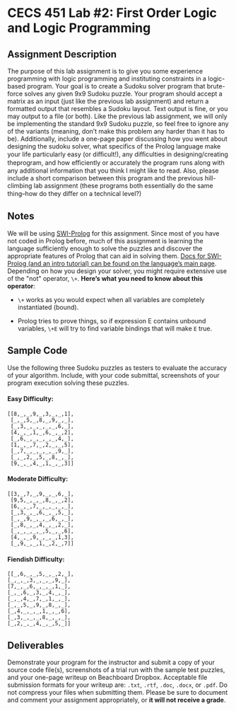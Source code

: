 
# CECS 451 Lab #2: First Order Logic and Logic Programming  

## Assignment Description

The purpose of this lab assignment is to give you some experience programming with logic programming and instituting constraints in a logic-based program. Your goal is to create a Sudoku solver program that brute-force solves any given 9x9 Sudoku puzzle. Your program should accept a matrix as an input (just like the previous lab assignment) and return a formatted output that resembles a Sudoku layout. Text output is fine, or you may output to a file (or both). Like the previous lab assignment, we will only be implementing the standard 9x9 Sudoku puzzle, so feel free to ignore any of the variants (meaning, don’t make this problem any harder than it has to be). Additionally, include a one-page paper discussing how you went about designing the sudoku solver, what specifics of the Prolog language make your life particularly easy (or diﬃcult!), any diﬃculties in designing/creating theprogram, and how eﬃciently or accurately the program runs along with any additional information that you think I might like to read. Also, please include a short comparison between this program and the previous hill-climbing lab assignment (these programs both essentially do the same thing–how do they diﬀer on a technical level?)

## Notes
We will be using [SWI-Prolog](http://www.swi-prolog.org) for this assignment. Since most of you have not coded in Prolog before, much of this assignment is learning the language sufficiently enough to solve the puzzles and discover the appropriate features of Prolog that can aid in solving them. [Docs for SWI-Prolog (and an intro tutorial) can be found on the language’s main page](http://www.swi-prolog.org/pldoc/doc_for?object=manual). Depending on how you design your solver, you might require extensive use of the "not" operator, `\+`. **Here’s what you need to know about this operator**:

- `\+` works as you would expect when all variables are completely instantiated (bound).

- Prolog tries to prove things, so if expression E contains unbound variables, `\+E` will try to find variable bindings that will make `E` true.

## Sample Code

Use the following three Sudoku puzzles as testers to evaluate the accuracy of your algorithm. Include, with your code submittal, screenshots of your program execution solving these puzzles.

#### Easy Difficulty:
```
[[8,_,_,9,_,3,_,_,1],
 [_,_,5,_,8,_,9,_,_],
 [_,3,_,_,_,_,_,6,_],
 [4,_,_,1,_,6,_,_,2],
 [_,6,_,_,_,_,_,4,_],
 [1,_,_,7,_,2,_,_,5],
 [_,7,_,_,_,_,_,9,_],
 [_,_,2,_,5,_,8,_,_],
 [9,_,_,4,_,1,_,_,3]]
```

#### Moderate Difficulty:

```
[[3,_,7,_,9,_,_,6,_],
 [9,5,_,_,_,8,_,_,2],
 [6,_,_,7,_,_,_,_,_],
 [_,3,_,_,6,_,_,5,_],
 [_,_,9,_,_,_,6,_,_],
 [_,8,_,_,4,_,_,2,_],
 [_,_,_,_,_,5,_,_,6],
 [4,_,_,9,_,_,_,1,3],
 [_,9,_,_,1,_,2,_,7]]
```
#### Fiendish Difficulty:
```
[[_,6,_,_,5,_,_,2,_],
[_,_,_,3,_,_,_,9,_],
[7,_,_,6,_,_,_,1,_],
[_,_,6,_,3,_,4,_,_],
[_,_,4,_,7,_,1,_,_],
[_,_,5,_,9,_,8,_,_],
[_,4,_,_,_,1,_,_,6],
[_,3,_,_,_,8,_,_,_],
[_,2,_,_,4,_,_,5,_]]
```

## Deliverables

Demonstrate your program for the instructor and submit a copy of your source code file(s), screenshots of a trial run with the sample test puzzles, and your one-page writeup on Beachboard Dropbox. Acceptable file submission formats for your writeup are: `.txt`, `.rtf`, `.doc`, `.docx`, or `.pdf`. Do not compress your files when submitting them. Please be sure to document and comment your assignment appropriately, or **it will not receive a grade**.